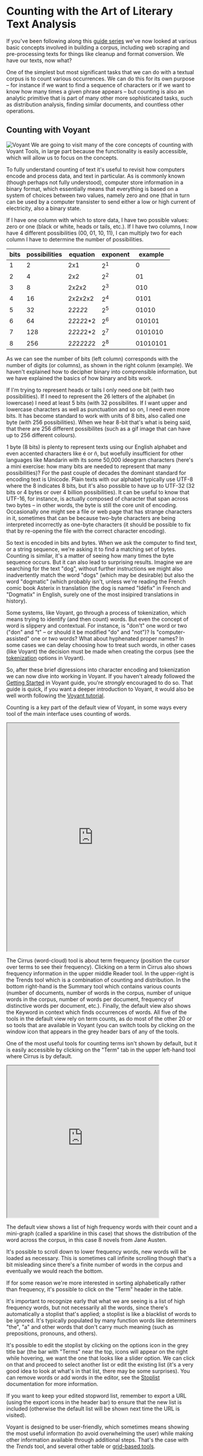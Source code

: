# Counting with the Art of Literary Text Analysis

If you've been following along this [guide series](../) we've now looked at various basic concepts involved in building a corpus, including web scraping and pre-processing texts for things like cleanup and format conversion. We have our texts, now what?

One of the simplest but most significant tasks that we can do with a textual corpus is to count various occurrences. We can do this for its own purpose – for instance if we want to find a sequence of characters or if we want to know how many times a given phrase appears – but counting is also an analytic primitive that is part of many other more sophisticated tasks, such as distribution analysis, finding similar documents, and countless other operations.

## Counting with Voyant

![Voyant](../images/voyant48.png) We are going to visit many of the core concepts of counting with Voyant Tools, in large part because the functionality is easily accessible, which will allow us to focus on the concepts.

To fully understand counting of text it's useful to revisit how computers encode and process data, and text in particular. As is commonly known (though perhaps not fully understood), computer store information in a binary format, which essentially means that everything is based on a system of choices between two values, namely zero and one (that in turn can be used by a computer transister to send either a low or high current of electricity, also a binary state.

If I have one column with which to store data, I have two possible values: zero or one (black or white, heads or tails, etc.). If I have two columns, I now have 4 different possibilities (00, 01, 10, 11), I can multiply two for each column I have to determine the number of possibilities.

| bits | possibilities | equation | exponent | example |
|-|-|-|-|-|
| 1 | 2 | 2x1 | 2<sup>1<sup> | 0 |
| 2 | 4 | 2x2 | 2<sup>2<sup> | 01 |
| 3 | 8 | 2x2x2 | 2<sup>3<sup> | 010 |
| 4 | 16 | 2x2x2x2 | 2<sup>4<sup> | 0101 |
| 5 | 32 | 2*2*2*2*2 | 2<sup>5<sup> | 01010
| 6 | 64 | 2*2*2*2*2*2 | 2<sup>6<sup> | 010101
| 7 | 128 | 2*2*2*2*2*2 | 2<sup>7<sup> | 0101010
| 8 | 256 | 2*2*2*2*2*2*2 | 2<sup>8<sup> | 01010101

As we can see the number of bits (left column) corresponds with the number of digits (or columns), as shown in the right colunm (example). We haven't explained how to decipher binary into comprensible information, but we have explained the basics of how binary and bits work.

If I'm trying to represent heads or tails I only need one bit (with two possibilities). If I need to represent the 26 letters of the alphabet (in lowercase) I need at least 5 bits (with 32 possibilites. If I want upper and lowercase characters as well as punctuation and so on, I need even more bits. It has become standard to work with units of 8 bits, also called one byte (with 256 possibilities). When we hear 8-bit that's what is being said, that there are 256 different possibilites (such as a gif image that can have up to 256 different colours).

1 byte (8 bits) is plenty to represent texts using our English alphabet and even accented characters like é or ñ, but woefully insufficient for other languages like Mandarin with its some 50,000 ideogram characters (here's a mini exercise: how many bits are needed to represent that many possibilities)? For the past couple of decades the dominant standard for encoding text is Unicode. Plain texts with our alphabet typically use UTF-8 where the 8 indicates 8 bits, but it's also possible to have up to UTF-32 (32 bits or 4 bytes or over 4 billion possibilities). It can be useful to know that UTF-16, for instance, is actually composed of character that span across two bytes – in other words, the byte is still the core unit of encoding. Occasionally one might see a file or web page that has strange characters in it, sometimes that can be because two-byte characters are being interpreted incorrectly as one-byte characters (it should be possible to fix that by re-opening the file with the correct character encoding).

So text is encoded in bits and bytes. When we ask the computer to find text, or a string sequence, we're asking it to find a matching set of bytes. Counting is similar, it's a matter of seeing how many times the byte sequence occurs. But it can also lead to surprising results. Imagine we are searching for the text "dog", without further instructions we might also inadvertently match the word "dogs" (which may be desirable) but also the word "dogmatic" (which probably isn't, unless we're reading the French comic book Asterix in translation (the dog is named "Idéfix" in French and "Dogmatix" in English, surely one of the most insipired translations in history).

Some systems, like Voyant, go through a process of tokenization, which means trying to identify (and then count) words. But even the concept of word is slippery and contextual. For instance, is "don't" one word or two ("don" and "t" – or should it be modified "do" and "not")? Is "computer-assisted" one or two words? What about hyphenated proper names? In some cases we can delay choosing how to treat such words, in other cases (like Voyant) the decision must be made when creating the corpus (see the [tokenization](https://voyant-tools.org/docs/#!/guide/corpuscreator-section-tokenization) options in Voyant).

So, after these brief digressions into character encoding and tokenization we can now dive into working in Voyant. If you haven't already followed the [Getting Started](https://voyant-tools.org/docs/#!/guide/starthttps://voyant-tools.org/docs/#!/guide/start) in Voyant guide, you're *strongly* encouraged to do so. That guide is quick, if you want a deeper introduction to Voyant, it would also be well worth following the [Voyant tutorial](https://https://voyant-tools.org/docs/#!/guide/tutorialvoyant-tools.org/docs/#!/guide/tutorial).

Counting is a key part of the default view of Voyant, in some ways every tool of the main interface uses counting of words.

<iframe src="https://voyant-tools.org/?corpus=austen" style="width: 90%; height: 600px;"></iframe>

The Cirrus (word-cloud) tool is about term frequency (position the cursor over terms to see their frequency). Clicking on a term in Cirrus also shows frequency information in the upper middle Reader tool. In the upper-right is the Trends tool which is a combination of counting and distribution. In the bottom right-hand is the Summary tool which contains various counts (number of documents, number of words in the corpus, number of unique words in the corpus, number of words per document, frequency of distinctive words per document, etc.). Finally, the default view also shows the Keyword in context which finds occurrences of words. All five of the tools in the default view rely on term counts, as do most of the other 20 or so tools that are available in Voyant (you can switch tools by clicking on the window icon that appears in the grey header bars of any of the tools.

One of the most useful tools for counting terms isn't shown by default, but it is easily accessible by clicking on the "Term" tab in the upper left-hand tool where Cirrus is by default. 

<iframe src="https://voyant-tools.org/tool/CorpusTerms/?corpus=austen" style="width: 400px; height: 400px;"></iframe>

The default view shows a list of high frequency words with their count and a mini-graph (called a sparkline in this case) that shows the distribution of the word across the corpus, in this case 8 novels from Jane Austen.

It's possible to scroll down to lower frequency words, new words will be loaded as necessary. This is sometimes call infinite scrolling though that's a bit misleading since there's a finite number of words in the corpus and eventually we would reach the bottom.

If for some reason we're more interested in sorting alphabetically rather than frequency, it's possible to click on the "Term" header in the table.

It's important to recognize early that what we are seeing is a list of high frequency words, but not necessarily all the words, since there's automatically a stoplist that's applied; a stoplist is like a blacklist of words to be ignored. It's typically populated by many function words like determiners "the", "a" and other words that don't carry much meaning (such as prepositions, pronouns, and others).

It's possible to edit the stoplist by clicking on the options icon in the grey title bar (the bar with "Terms" near the top, icons will appear on the right while hovering, we want the one that looks like a slider option. We can click on that and proceed to select another list or edit the existing list (it's a very good idea to look at what's in that list, there may be some surprises). You can remove words or add words in the editor, see the [Stoplist](https://voyant-tools.org/docs/#!/guide/stopwords) documentation for more information.

If you want to keep your edited stopword list, remember to export a URL (using the export icons in the header bar) to ensure that the new list is included (otherwise the default list will be shown next time the URL is visited).

Voyant is designed to be user-friendly, which sometimes means showing the most useful information (to avoid overwhelming the user) while making other information available through additional steps. That's the case with the _Trends_ tool, and several other table or [grid-based tools](https://voyant-tools.org/docs/#!/guide/grids).